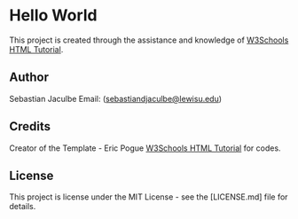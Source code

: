 # Hello World
This project is created through the assistance and knowledge of 
[W3Schools HTML Tutorial](https://www.w3schools.com/html/). 

## Author
Sebastian Jaculbe Email: (sebastiandjaculbe@lewisu.edu)

## Credits
Creator of the Template - Eric Pogue
[W3Schools HTML Tutorial](https://www.w3schools.com/html/) for codes.

## License
This project is license under the MIT License - see the [LICENSE.md] file for details.